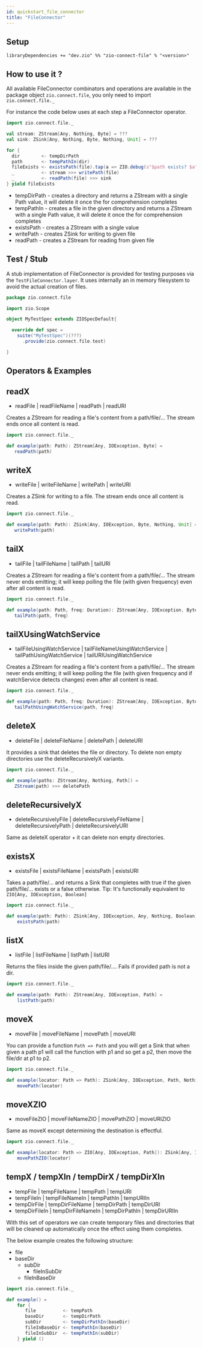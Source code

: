 ```yaml
---
id: quickstart_file_connector
title: "FileConnector"
---
```


Setup
-----

```
libraryDependencies += "dev.zio" %% "zio-connect-file" % "<version>"
```

How to use it ?
---------------
All available FileConnector combinators and operations are available in the package object `zio.connect.file`, you only
need to import `zio.connect.file._`

For instance the code below uses at each step a FileConnector operator.

```scala
import zio.connect.file._

val stream: ZStream[Any, Nothing, Byte] = ???
val sink: ZSink[Any, Nothing, Byte, Nothing, Unit] = ???

for {
  dir        <- tempDirPath
  path       <- tempPathIn(dir)
  fileExists <- existsPath(file).tap(a => ZIO.debug(s"$path exists? $a"))
  _          <- stream >>> writePath(file)
  _          <- readPath(file) >>> sink
} yield fileExists
```

- tempDirPath - creates a directory and returns a ZStream with a single Path value, it will delete it once the for
  comprehension completes
- tempPathIn - creates a file in the given directory and returns a ZStream with a single Path value, it will delete it
  once the for comprehension completes
- existsPath - creates a ZStream with a single value
- writePath - creates ZSink for writing to given file
- readPath - creates a ZStream for reading from given file

Test / Stub
-----------
A stub implementation of FileConnector is provided for testing purposes via the `TestFileConnector.layer`. It uses
internally an in memory filesystem to avoid the actual creation of files.

```scala
package zio.connect.file

import zio.Scope

object MyTestSpec extends ZIOSpecDefault{

  override def spec =
    suite("MyTestSpec")(???)
      .provide(zio.connect.file.test)

}
```

Operators & Examples
---------

readX
---

- readFile | readFileName | readPath | readURI

Creates a ZStream for reading a file's content from a path/file/...
The stream ends once all content is read.

```scala
import zio.connect.file._

def example(path: Path): ZStream[Any, IOException, Byte] =
   readPath(path)
```

writeX
---

- writeFile | writeFileName | writePath | writeURI

Creates a ZSink for writing to a file.
The stream ends once all content is read.

```scala
import zio.connect.file._

def example(path: Path): ZSink[Any, IOException, Byte, Nothing, Unit] =
   writePath(path)
```

tailX
---

- tailFile | tailFileName | tailPath | tailURI

Creates a ZStream for reading a file's content from a path/file/...
The stream never ends emitting; it will keep polling the file (with given frequency) even after all content is read.

```scala
import zio.connect.file._

def example(path: Path, freq: Duration): ZStream[Any, IOException, Byte] =
   tailPath(path, freq)
```

tailXUsingWatchService
---

- tailFileUsingWatchService | tailFileNameUsingWatchService | tailPathUsingWatchService | tailURIUsingWatchService

Creates a ZStream for reading a file's content from a path/file/...
The stream never ends emitting; it will keep polling the file (with given frequency and if watchService detects
changes) even after all content is read.

```scala
import zio.connect.file._

def example(path: Path, freq: Duration): ZStream[Any, IOException, Byte] =
   tailPathUsingWatchService(path, freq)
```

deleteX
---

- deleteFile | deleteFileName | deletePath | deleteURI

It provides a sink that deletes the file or directory.
To delete non empty directories use the deleteRecursivelyX variants.

```scala
import zio.connect.file._

def example(paths: ZStream[Any, Nothing, Path]) =
   ZStream(path) >>> deletePath
```

deleteRecursivelyX
---

- deleteRecursivelyFile | deleteRecursivelyFileName | deleteRecursivelyPath | deleteRecursivelyURI

Same as deleteX operator + it can delete non empty directories.

existsX
---

- existsFile | existsFileName | existsPath | existsURI

Takes a path/file/... and returns a Sink that completes with true if the given path/file/... exists or a false
otherwise.
Tip: It's functionally equivalent to `ZIO[Any, IOException, Boolean]`

```scala
import zio.connect.file._

def example(path: Path): ZSink[Any, IOException, Any, Nothing, Boolean] = 
    existsPath(path)
```

listX
---

- listFile | listFileName | listPath | listURI

Returns the files inside the given path/file/.... Fails if provided path is not a dir.

```scala
import zio.connect.file._

def example(path: Path): ZStream[Any, IOException, Path] = 
    listPath(path)
```

moveX
---

- moveFile | moveFileName | movePath | moveURI

You can provide a function `Path => Path` and you will get a Sink that when given a path p1 will call the function
with p1 and so get a p2, then move the file/dir at p1 to p2.

```scala
import zio.connect.file._

def example(locator: Path => Path): ZSink[Any, IOException, Path, Nothing, Unit] = 
    movePath(locator)
```

moveXZIO
---

- moveFileZIO | moveFileNameZIO | movePathZIO | moveURIZIO

Same as moveX except determining the destination is effectful.

```scala
import zio.connect.file._

def example(locator: Path => ZIO[Any, IOException, Path]): ZSink[Any, IOException, Path, Nothing, Unit] = 
    movePathZIO(locator)
```

tempX / tempXIn / tempDirX / tempDirXIn
---

- tempFile | tempFileName | tempPath | tempURI
- tempFileIn | tempFileNameIn | tempPathIn | tempURIIn
- tempDirFile | tempDirFileName | tempDirPath | tempDirURI
- tempDirFileIn | tempDirFileNameIn | tempDirPathIn | tempDirURIIn

With this set of operators we can create temporary files and directories that will be cleaned up automatically once the
effect using them completes.

The below example creates the following structure:

* file
* baseDir
    * subDir
        * fileInSubDir
    * fileInBaseDir

```scala
import zio.connect.file._

def example() = 
    for {
       file          <- tempPath
       baseDir       <- tempDirPath
       subDir        <- tempDirPathIn(baseDir)
       fileInBaseDir <- tempPathIn(baseDir)
       fileInSubDir  <- tempPathIn(subDir)
    } yield ()
```
